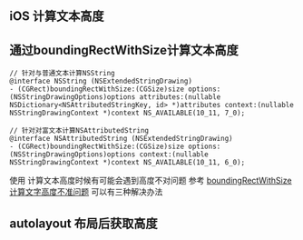 ## iOS 计算文本高度


## 通过boundingRectWithSize计算文本高度

```
// 针对与普通文本计算NSString
@interface NSString (NSExtendedStringDrawing)
- (CGRect)boundingRectWithSize:(CGSize)size options:(NSStringDrawingOptions)options attributes:(nullable NSDictionary<NSAttributedStringKey, id> *)attributes context:(nullable NSStringDrawingContext *)context NS_AVAILABLE(10_11, 7_0);

// 针对对富文本计算NSAttributedString
@interface NSAttributedString (NSExtendedStringDrawing)
- (CGRect)boundingRectWithSize:(CGSize)size options:(NSStringDrawingOptions)options context:(nullable NSStringDrawingContext *)context NS_AVAILABLE(10_11, 6_0);
```

使用 计算文本高度时候有可能会遇到高度不对问题 参考 [boundingRectWithSize计算文字高度不准问题](https://www.jianshu.com/p/c615a76dace2) 可以有三种解决办法

## autolayout 布局后获取高度

